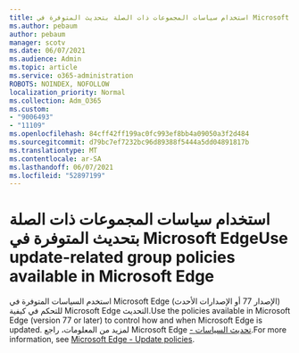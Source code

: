 ```yaml
---
title: استخدام سياسات المجموعات ذات الصلة بتحديث المتوفرة في Microsoft Edge
ms.author: pebaum
author: pebaum
manager: scotv
ms.date: 06/07/2021
ms.audience: Admin
ms.topic: article
ms.service: o365-administration
ROBOTS: NOINDEX, NOFOLLOW
localization_priority: Normal
ms.collection: Adm_O365
ms.custom:
- "9006493"
- "11109"
ms.openlocfilehash: 84cff42ff199ac0fc993ef8bb4a09050a3f2d484
ms.sourcegitcommit: d79bc7ef7232bc96d89388f5444a5dd04891817b
ms.translationtype: MT
ms.contentlocale: ar-SA
ms.lasthandoff: 06/07/2021
ms.locfileid: "52897199"
---
```

# <a name="use-update-related-group-policies-available-in-microsoft-edge"></a><span data-ttu-id="12570-102">استخدام سياسات المجموعات ذات الصلة بتحديث المتوفرة في Microsoft Edge</span><span class="sxs-lookup"><span data-stu-id="12570-102">Use update-related group policies available in Microsoft Edge</span></span>

<span data-ttu-id="12570-103">استخدم السياسات المتوفرة في Microsoft Edge (الإصدار 77 أو الإصدارات الأحدث) للتحكم في كيفية Microsoft Edge التحديث.</span><span class="sxs-lookup"><span data-stu-id="12570-103">Use the policies available in Microsoft Edge (version 77 or later) to control how and when Microsoft Edge is updated.</span></span> <span data-ttu-id="12570-104">لمزيد من المعلومات، راجع Microsoft Edge [- تحديث السياسات](/DeployEdge/microsoft-edge-update-policies#available-policies).</span><span class="sxs-lookup"><span data-stu-id="12570-104">For more information, see [Microsoft Edge - Update policies](/DeployEdge/microsoft-edge-update-policies#available-policies).</span></span>